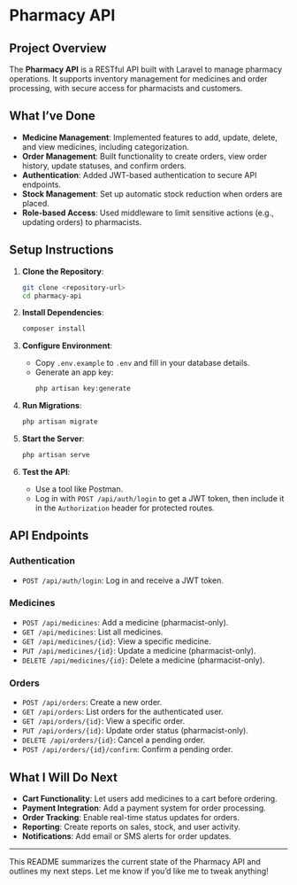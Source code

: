 
# Pharmacy API

## Project Overview
The **Pharmacy API** is a RESTful API built with Laravel to manage pharmacy operations. It supports inventory management for medicines and order processing, with secure access for pharmacists and customers.

## What I’ve Done
- **Medicine Management**: Implemented features to add, update, delete, and view medicines, including categorization.
- **Order Management**: Built functionality to create orders, view order history, update statuses, and confirm orders.
- **Authentication**: Added JWT-based authentication to secure API endpoints.
- **Stock Management**: Set up automatic stock reduction when orders are placed.
- **Role-based Access**: Used middleware to limit sensitive actions (e.g., updating orders) to pharmacists.

## Setup Instructions
1. **Clone the Repository**:
   ```bash
   git clone <repository-url>
   cd pharmacy-api
   ```

2. **Install Dependencies**:
   ```bash
   composer install
   ```

3. **Configure Environment**:
   - Copy `.env.example` to `.env` and fill in your database details.
   - Generate an app key:
     ```bash
     php artisan key:generate
     ```

4. **Run Migrations**:
   ```bash
   php artisan migrate
   ```

5. **Start the Server**:
   ```bash
   php artisan serve
   ```

6. **Test the API**:
   - Use a tool like Postman.
   - Log in with `POST /api/auth/login` to get a JWT token, then include it in the `Authorization` header for protected routes.

## API Endpoints
### Authentication
- `POST /api/auth/login`: Log in and receive a JWT token.

### Medicines
- `POST /api/medicines`: Add a medicine (pharmacist-only).
- `GET /api/medicines`: List all medicines.
- `GET /api/medicines/{id}`: View a specific medicine.
- `PUT /api/medicines/{id}`: Update a medicine (pharmacist-only).
- `DELETE /api/medicines/{id}`: Delete a medicine (pharmacist-only).

### Orders
- `POST /api/orders`: Create a new order.
- `GET /api/orders`: List orders for the authenticated user.
- `GET /api/orders/{id}`: View a specific order.
- `PUT /api/orders/{id}`: Update order status (pharmacist-only).
- `DELETE /api/orders/{id}`: Cancel a pending order.
- `POST /api/orders/{id}/confirm`: Confirm a pending order.

## What I Will Do Next
- **Cart Functionality**: Let users add medicines to a cart before ordering.
- **Payment Integration**: Add a payment system for order processing.
- **Order Tracking**: Enable real-time status updates for orders.
- **Reporting**: Create reports on sales, stock, and user activity.
- **Notifications**: Add email or SMS alerts for order updates.

---

This README summarizes the current state of the Pharmacy API and outlines my next steps. Let me know if you’d like me to tweak anything!
